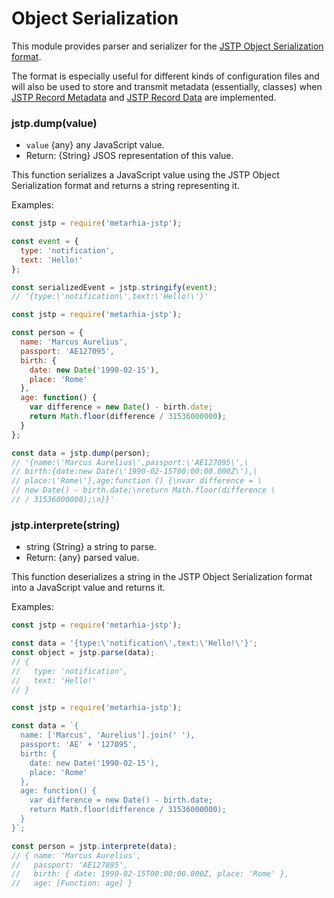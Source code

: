 # Object Serialization

This module provides parser and serializer for the [JSTP Object Serialization
format](../data-formats.md#object-serialization).

The format is especially useful for different kinds of configuration files and
will also be used to store and transmit metadata (essentially, classes) when
[JSTP Record Metadata](../data-formats.md#record-metadata) and [JSTP Record
Data](../data-formats.md#record-data) are implemented.

### jstp.dump(value)

* `value` {any} any JavaScript value.
* Return: {String} JSOS representation of this value.

This function serializes a JavaScript value using the JSTP Object Serialization
format and returns a string representing it.

Examples:

```javascript
const jstp = require('metarhia-jstp');

const event = {
  type: 'notification',
  text: 'Hello!'
};

const serializedEvent = jstp.stringify(event);
// '{type:\'notification\',text:\'Hello!\'}'
```

```javascript
const jstp = require('metarhia-jstp');

const person = {
  name: 'Marcus Aurelius',
  passport: 'AE127095',
  birth: {
    date: new Date('1990-02-15'),
    place: 'Rome'
  },
  age: function() {
    var difference = new Date() - birth.date;
    return Math.floor(difference / 31536000000);
  }
};

const data = jstp.dump(person);
// '{name:\'Marcus Aurelius\',passport:\'AE127095\',\
// birth:{date:new Date(\'1990-02-15T00:00:00.000Z\'),\
// place:\'Rome\'},age:function () {\nvar difference = \
// new Date() - birth.date;\nreturn Math.floor(difference \
// / 31536000000);\n}}'
```

### jstp.interprete(string)

* string {String} a string to parse.
* Return: {any} parsed value.

This function deserializes a string in the JSTP Object Serialization format into
a JavaScript value and returns it.

Examples:

```javascript
const jstp = require('metarhia-jstp');

const data = '{type:\'notification\',text:\'Hello!\'}';
const object = jstp.parse(data);
// {
//   type: 'notification',
//   text: 'Hello!'
// }
```

```javascript
const jstp = require('metarhia-jstp');

const data = `{
  name: ['Marcus', 'Aurelius'].join(' '),
  passport: 'AE' + '127095',
  birth: {
    date: new Date('1990-02-15'),
    place: 'Rome'
  },
  age: function() {
    var difference = new Date() - birth.date;
    return Math.floor(difference / 31536000000);
  }
}`;

const person = jstp.interprete(data);
// { name: 'Marcus Aurelius',
//   passport: 'AE127095',
//   birth: { date: 1990-02-15T00:00:00.000Z, place: 'Rome' },
//   age: [Function: age] }
```
